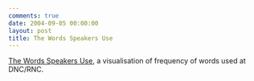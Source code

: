 ```yaml
---
comments: true
date: 2004-09-05 00:00:00
layout: post
title: The Words Speakers Use
---
```


[The Words Speakers Use](http://graphics7.nytimes.com/images/2004/09/02/politics/campaign/nat_02WORDS.gif), a visualisation of frequency of words used at DNC/RNC.

